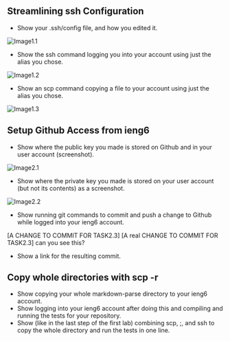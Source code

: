 ## Streamlining ssh Configuration
* Show your .ssh/config file, and how you edited it.

![Image1.1](https://user-images.githubusercontent.com/103146938/167345391-888c047c-4972-489b-8414-141d95f6e91e.png)
* Show the ssh command logging you into your account using just the alias you chose.

![Image1.2](https://user-images.githubusercontent.com/103146938/167345590-3916c2dc-47c7-4066-a5bf-1ec11295c6e0.png)
* Show an scp command copying a file to your account using just the alias you chose.

![Image1.3]()

## Setup Github Access from ieng6
* Show where the public key you made is stored on Github and in your user account (screenshot).

![Image2.1](https://user-images.githubusercontent.com/103146938/167704273-41c7f13c-1820-4b8c-9a2a-57aa160911e4.png)

* Show where the private key you made is stored on your user account (but not its contents) as a screenshot.

![Image2.2](https://user-images.githubusercontent.com/103146938/167919048-26e50361-12df-45c1-b7f1-6e0a15e2b5c0.png)

* Show running git commands to commit and push a change to Github while logged into your ieng6 account.

[A CHANGE TO COMMIT FOR TASK2.3]
[A real CHANGE TO COMMIT FOR TASK2.3] can you see this?

* Show a link for the resulting commit.

## Copy whole directories with scp -r
* Show copying your whole markdown-parse directory to your ieng6 account.
* Show logging into your ieng6 account after doing this and compiling and running the tests for your repository.
* Show (like in the last step of the first lab) combining scp, ;, and ssh to copy the whole directory and run the tests in one line.
